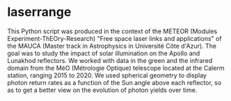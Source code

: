 # laserrange
This Python script was produced in the context of the METEOR (Modules Experiment-ThEOry-Research) "Free space laser links and applications" of the MAUCA (Master track in Astrophysics in Université Côte d'Azur). The goal was to study the impact of solar illumination on the Apollo and Lunakhod reflectors. We worked with data in the green and the infrared domain from the MéO (Métrologie Optique) telescope located at the Calerm station, ranging 2015 to 2020. We used spherical geometry to display photon return rates as a function of the Sun angle above each reflector, so as to get a better view on the evolution of photon yields over time.
